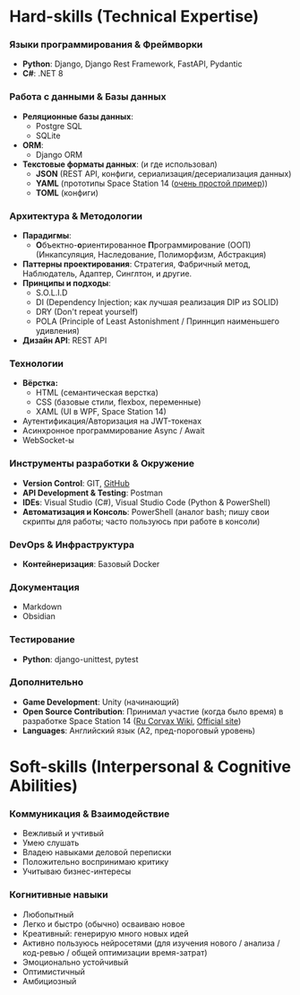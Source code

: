 # Hard-skills (Technical Expertise)
### Языки программирования & Фреймворки
- **Python**: Django, Django Rest Framework, FastAPI, Pydantic
- **C#**: .NET 8

### Работа с данными & Базы данных
- **Реляционные базы данных**:
	- Postgre SQL
	- SQLite
- **ORM**:
	- Django ORM
- **Текстовые форматы данных**: (и где использовал)
  - **JSON** (REST API, конфиги, сериализация/десериализация данных)
  - **YAML** (прототипы Space Station 14 ([очень простой пример](https://docs.spacestation14.com/en/ss14-by-example/adding-a-simple-bikehorn.html#how-do-i-make-an-entity-and-give-it-components)))
  - **TOML** (конфиги)
 
### Архитектура & Методологии
- **Парадигмы**:
	- **О**бъектно-**о**риентированное **П**рограммирование (ООП) (Инкапсуляция, Наследование, Полиморфизм, Абстракция)
- **Паттерны проектирования**: Стратегия, Фабричный метод, Наблюдатель, Адаптер, Синглтон, и другие.
- **Принципы и подходы**:
	- S.O.L.I.D
	- DI (Dependency Injection; как лучшая реализация DIP из SOLID)
	- DRY (Don't repeat yourself)
	- POLA (Principle of Least Astonishment / Приннцип наименьшего удивления)
- **Дизайн API**: REST API

### Технологии
- **Вёрстка:**  
  - HTML (семантическая верстка)  
  - CSS (базовые стили, flexbox, переменные)
  - XAML (UI в WPF, Space Station 14)
- Аутентификация/Авторизация на JWT-токенах
- Асинхронное программирование Async / Await
- WebSocket-ы

### Инструменты разработки & Окружение
- **Version Control**: GIT, [GitHub](https://github.com/SpyDev14)
- **API Development & Testing**: Postman
- **IDEs**: Visual Studio (C#), Visual Studio Code (Python & PowerShell)
- **Автоматизация и Консоль**: PowerShell (аналог bash; пишу свои скрипты для работы; часто пользуюсь при работе в консоли)

### DevOps & Инфраструктура
- **Контейнеризация**: Базовый Docker

### Документация
- Markdown
- Obsidian

### Тестирование
- **Python**: django-unittest, pytest

### Дополнительно
- **Game Development**: Unity (начинающий)
- **Open Source Contribution**: Принимал участие (когда было время) в разработке Space Station 14 ([Ru Corvax Wiki](https://station14.ru/wiki/Заглавная_страница), [Official site](https://spacestation14.com/))
- **Languages**: Английский язык (A2, пред-пороговый уровень)

# Soft-skills (Interpersonal & Cognitive Abilities)
### Коммуникация & Взаимодействие
- Вежливый и учтивый
- Умею слушать
- Владею навыками деловой переписки
- Положительно воспринимаю критику
- Учитываю бизнес-интересы

### Когнитивные навыки
- Любопытный
- Легко и быстро (обычно) осваиваю новое
- Креативный: генерирую много новых идей
- Активно пользуюсь нейросетями (для изучения нового / анализа / код-ревью / общей оптимизации время-затрат)
- Эмоционально устойчивый
- Оптимистичный
- Амбициозный
